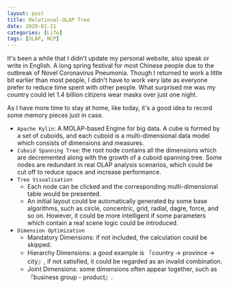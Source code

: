 ```yaml
---
layout: post
title: Relational-OLAP Tree
date: 2020-02-21
categories: [Life]
tags: [OLAP, NCP]
---
```


It's been a while that I didn't update my personal website, also speak or write in English. A long spring festival for most Chinese people due to the outbreak of Novel Coronavirus Pneumonia. Though I returned to work a little bit earlier than most people, I didn't have to work very late as everyone prefer to reduce time spent with other people. What surprised me was my country could let 1.4 billion citizens wear masks over just one night. 

As I have more time to stay at home, like today, it's a good idea to record some memory pieces just in case.

- `Apache Kylin`: A MOLAP-based Engine for big data. A cube is formed by a set of cuboids, and each cuboid is a multi-dimensional data model which consists of dimensions and measures.
- `Cuboid Spanning Tree`: the root node contains all the dimensions which are decremented along with the growth of a cuboid spanning tree. Some nodes are redundant in real OLAP analysis scenarios, which could be cut off to reduce space and increase performance.  
- `Tree Visualisation`
  - Each node can be clicked and the corresponding multi-dimensional table would be presented.
  - An initial layout could be automatically generated by some base algorithms, such as circle, concentric, grid, radial, dagre, force, and so on. However, it could be more intelligent if some parameters which contain a real scene logic could be introduced.
- `Dimension Optimization`
  - Mandatory Dimensions: if not included, the calculation could be skipped.
  - Hierarchy Dimensions: a good example is 『country -> province -> city』, if not satisfied, it could be regarded as an invalid combination.
  - Joint Dimensions: some dimensions often appear together, such as 『business group - product』. 

      